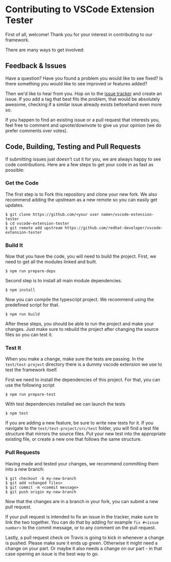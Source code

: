 # Contributing to VSCode Extension Tester

First of all, welcome! Thank you for your interest in contributing to our framework.

There are many ways to get involved:

## Feedback & Issues

Have a question? Have you found a problem you would like to see fixed? 
Is there something you would like to see improved or features added?

Then we'd like to hear from you. Hop on to the [issue tracker](../../issues) and create an issue. If you add a tag that best fits the problem, that would be absolutely awesome, checking if a similar issue already exists beforehand even more so.

If you happen to find an existing issue or a pull request that interests you, feel free to comment and upvote/downvote to give us your opinion (we do prefer comments over votes).

## Code, Building, Testing and Pull Requests

If submitting issues just doesn't cut it for you, we are always happy to see code contributions. Here are a few steps to get your code in as fast as possible:

### Get the Code

The first step is to Fork this repository and clone your new fork. We also recommend adding the upstream as a new remote so you can easily get updates. 
```
$ git clone https://github.com/<your user name>/vscode-extension-tester
$ cd vscode-extension-tester
$ git remote add upstream https://github.com/redhat-developer/vscode-extension-tester
```

### Build It

Now that you have the code, you will need to build the project. First, we need to get all the modules linked and built.
```
$ npm run prepare-deps
```
Second step is to install all main module dependencies.
```
$ npm install
```
Now you can compile the typescript project. We recommend using the predefined script for that.
```
$ npm run build
```
After these steps, you should be able to run the project and make your changes. Just make sure to rebuild the project after changing the source files so you can test it.

### Test It

When you make a change, make sure the tests are passing. In the ```test/test-project``` directory there is a dummy vscode extension we use to test the framework itself.

First we need to install the dependencies of this project. For that, you can use the following script
```
$ npm run prepare-test
```

With test dependencies installed we can launch the tests
```
$ npm test
```

If you are adding a new feature, be sure to write new tests for it. If you navigate to the ```test/test-project/src/test``` folder, you will find a test file structure that mirrors the source files. Put your new test into the appropriate existing file, or create a new one that follows the same structure.

### Pull Requests

Having made and tested your changes, we recommend committing them into a new branch:
```
$ git checkout -b my-new-branch
$ git add <changed files>
$ git commit -m <commit message>
$ git push origin my-new-branch
```
Now that the changes are in a branch in your fork, you can submit a new pull request.

If your pull request is intended to fix an issue in the tracker, make sure to link the two together. You can do that by adding for example ```fix #<issue number>``` to the commit message, or to any comment on the pull request.

Lastly, a pull request check on Travis is going to kick in whenever a change is pushed. Please make sure it ends up green. Otherwise it might need a change on your part. Or maybe it also needs a change on our part - in that case opening an issue is the best way to go.
